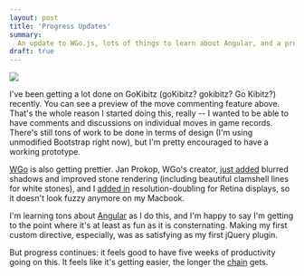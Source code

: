 ```yaml
---
layout: post
title: 'Progress Updates'
summary:
  An update to WGo.js, lots of things to learn about Angular, and a preview of GoKibitz.
draft: true
---
```


<img src="/images/posts/gokibitz-preview.gif" class="l-full" style="max-width: 1195px;">

I've been getting a lot done on GoKibitz (goKibitz? gokibitz? Go Kibitz?) recently. You can see a preview of the move commenting feature above. That's the whole reason I started doing this, really -- I wanted to be able to have comments and discussions on individual moves in game records. There's still tons of work to be done in terms of design (I'm using unmodified Bootstrap right now), but I'm pretty encouraged to have a working prototype.

[WGo](https://github.com/waltheri/wgo.js) is also getting prettier. Jan Prokop, WGo's creator, [just added](https://github.com/waltheri/wgo.js/commit/d2e6d62618f191459f0f9a401b18078b2fd0e664) blurred shadows and improved stone rendering (including beautiful clamshell lines for white stones), and I [added in](https://github.com/waltheri/wgo.js/commit/8c2b478586229ede9b6d4a7fd909c0b8c6350355) resolution-doubling for Retina displays, so it doesn't look fuzzy anymore on my Macbook.

I'm learning tons about [Angular](https://angularjs.org/) as I do this, and I'm happy to say I'm getting to the point where it's at least as fun as it is consternating. Making my first custom directive, especially, was as satisfying as my first jQuery plugin.

But progress continues: it feels good to have five weeks of productivity going on this. It feels like it's getting easier, the longer the [chain](http://lifehacker.com/281626/jerry-seinfelds-productivity-secret) gets.
